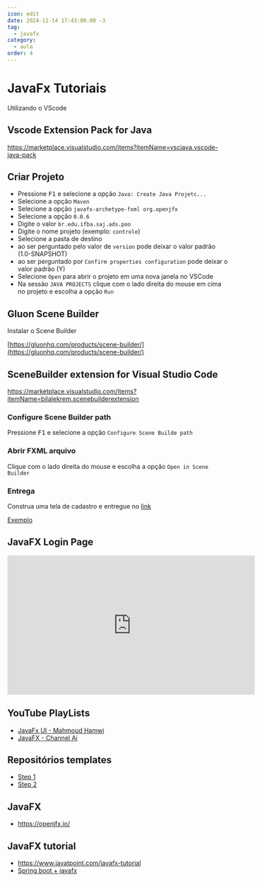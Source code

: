 ```yaml
---
icon: edit
date: 2024-11-14 17:43:00.00 -3
tag:
  - javafx
category:
  - aula
order: 4
---
```



# JavaFx Tutoriais

Utilizando o VScode

## Vscode Extension Pack for Java

https://marketplace.visualstudio.com/items?itemName=vscjava.vscode-java-pack


## Criar Projeto

- Pressione <kbd>F1</kbd> e selecione a opção `Java: Create Java Projetc...`
- Selecione a opção `Maven`
- Selecione a opção `javafx-archetype-fxml org.openjfx`
- Selecione a opção `0.0.6`
- Digite o valor `br.edu.ifba.saj.ads.poo` 
- Digite o nome projeto (exemplo: `controle`)
- Selecione a pasta de destino
- ao ser perguntado pelo valor de `version` pode deixar o valor padrão (1.0-SNAPSHOT)
- ao ser perguntado por `Confirm properties configuration` pode deixar o valor padrão (Y)
- Selecione `Open` para abrir o projeto em uma nova janela no VSCode
- Na sessão `JAVA PROJECTS` clique com o lado direita do mouse em cima no projeto e escolha a opção `Run`


## Gluon Scene Builder

Instalar o Scene Builder

[https://gluonhq.com/products/scene-builder/](https://gluonhq.com/products/scene-builder/)


## SceneBuilder extension for Visual Studio Code

https://marketplace.visualstudio.com/items?itemName=bilalekrem.scenebuilderextension


### Configure Scene Builder path

Pressione <kbd>F1</kbd> e selecione a opção `Configure Scene Builde path`

### Abrir FXML arquivo

Clique com o lado direita do mouse e escolha a opção `Open in Scene Builder`

### Entrega

Construa uma tela de cadastro e entregue no [link](https://classroom.github.com/a/W-n-g7BT)

[Exemplo](https://github.com/20251-ifba-saj-ads-poo/exercicio-03-javafx-tela-cadastro-leandro-costa)


## JavaFX Login Page

<iframe width="560" height="315" src="https://www.youtube.com/embed/kdPyxR-fMv4" title="YouTube video player" frameborder="0" allow="accelerometer; autoplay; clipboard-write; encrypted-media; gyroscope; picture-in-picture; web-share" allowfullscreen></iframe>


## YouTube PlayLists

- [JavaFx UI - Mahmoud Hamwi](https://www.youtube.com/playlist?list=PLJUowayj1-sjDKChv5Rg0OevX-BJWGGiR)
- [JavaFX - Channel Ai](https://www.youtube.com/playlist?list=PLargMG6XA8zBKfhSXB9O_Wvy2nFURCujv)

## Repositórios templates

- [Step 1](https://github.com/20251-ifba-saj-ads-poo/javafx-template-step1)
- [Step 2](https://github.com/20251-ifba-saj-ads-poo/javafx-template-step2)


## JavaFX 

- https://openjfx.io/

## JavaFX tutorial

- https://www.javatpoint.com/javafx-tutorial
- [Spring boot + javafx](https://ivanqueiroz.dev/posts/2024/2024-01-27-conectando-o-poder-do-spring-boot-%C3%A0-experi%C3%AAncia-visual-do-javafx-um-guia-completo/)
